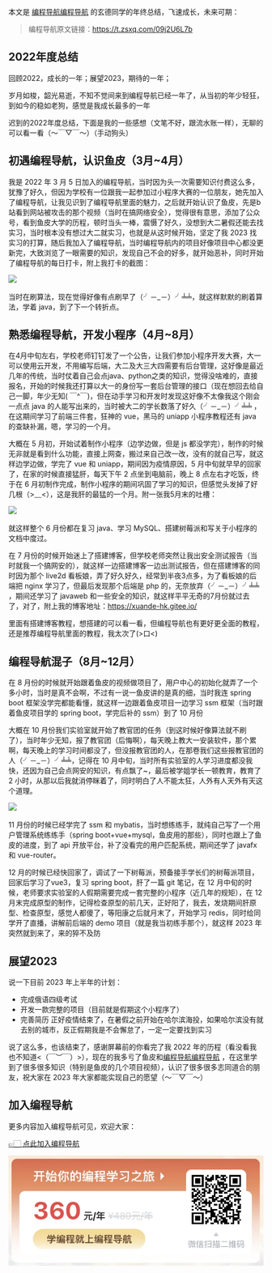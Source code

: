 本文是 [编程导航编程导航](https://mp.weixin.qq.com/s?__biz=MzI1NDczNTAwMA==&mid=2247524980&idx=2&sn=9ddcdb6c52aa096ed4c5ad0ced946a7d&chksm=e9c28583deb50c95f3c2665713a8bbc372c68332b3bfb846cf4b23af3f1cc07164832a291335&token=689599617&lang=zh_CN&scene=21#wechat_redirect) 的玄德同学的年终总结，飞速成长，未来可期：

> 编程导航原文链接：https://t.zsxq.com/09j2U6L7b

## 2022年度总结


回顾2022，成长的一年；展望2023，期待的一年；

岁月如梭，韶光易逝，不知不觉间来到编程导航已经一年了，从当初的年少轻狂，到如今的稳如老狗，感觉是我成长最多的一年

迟到的2022年度总结，下面是我的一些感想（文笔不好，跟流水账一样），无聊的可以看一看（～￣▽￣～）（手动狗头）


## 初遇编程导航，认识鱼皮（3月~4月）


我是 2022 年 3 月 5 日加入的编程导航，当时因为头一次需要知识付费这么多，犹豫了好久，但因为学校有一位跟我一起参加过小程序大赛的一位朋友，她先加入了编程导航，让我见识到了编程导航里面的魅力，之后就开始认识了鱼皮，先是b站看到网站被攻击的那个视频（当时在搞网络安全），觉得很有意思，添加了公众号，看到鱼皮大学的历程，顿时当头一棒，震慑了好久，没想到大二暑假还能去找实习，当时根本没有想过大二就实习，也就是从这时候开始，坚定了我 2023 找实习的打算，随后我加入了编程导航，当时编程导航内的项目好像项目中心都没更新完，大致浏览了一眼需要的知识，发现自己不会的好多，就开始恶补，同时开始了编程导航的每日打卡，附上我打卡的截图：


![](https://files.mdnice.com/user/31817/e1e499ab-7332-4bdd-8375-b010fafb3f7d.png)


当时在刷算法，现在觉得好像有点刷早了（╯－_－）╯╧╧，就这样默默的刷着算法，学着 java，到了下一个转折点。



## 熟悉编程导航，开发小程序（4月~8月）


在4月中旬左右，学校老师钉钉发了一个公告，让我们参加小程序开发大赛，大一可以使用云开发，不用编写后端，大二及大三大四需要有后台管理，这好像是最近几年的传统，当时仗着自己会点java、python之类的知识，觉得没啥难的，直接报名，开始的时候我还打算以大一的身份写一套后台管理的接口（现在想回去给自己一脚，年少无知( ￣^￣)，但在动手学习和开发时发现这好像不太像我这个刚会一点点 java 的人能写出来的，当时被大二的学长数落了好久（╯－_－）╯╧╧	，在这期间学习了前端三件套，狂神的 vue，黑马的 uniapp 小程序教程还有 java 的查缺补漏，嗯，学习的一个月。

大概在 5 月初，开始试着制作小程序（边学边做，但是 js 都没学完），制作的时候无非就是看到什么功能，直接上网查，搬过来自己改一改，没有的就自己写，就这样边学边做，学完了 vue 和 uniapp，期间因为疫情原因，5 月中旬就早早的回家了，在家的时候直接猛肝，每天下午 2 点坐到电脑前，晚上 8 点左右才吃饭，终于在 6 月初制作完成，制作小程序的期间巩固了学习的知识，但感觉头发掉了好几根（>﹏<），这是我肝的最猛的一个月。附一张我5月末的吐槽：

![](https://files.mdnice.com/user/31817/94c76089-b895-420e-995f-cbcca68c5d2b.png)



就这样整个 6 月份都在复习 java、学习 MySQL、搭建树莓派和写关于小程序的文档中度过。

在 7 月份的时候开始迷上了搭建博客，但学校老师突然让我出安全测试报告（当时就我一个搞网安的），就这样一边搭建博客一边出测试报告，但在搭建博客的同时因为那个 live2d 看板娘，弄了好久好久，经常到半夜3点多，为了看板娘的后端把 nginx 学习了，但最后发现那个后端是 php 的，无奈放弃（╯－_－）╯╧╧	，期间还学习了 javaweb 和一些安全的知识，就这样平平无奇的7月份就过去了，对了，附上我的博客地址：https://xuande-hk.gitee.io/


里面有搭建博客教程，想搭建的可以看一看，但编程导航也有更好更全面的教程，还是推荐编程导航里面的教程，我太次了(>口<)


## 编程导航混子（8月~12月）


在 8 月份的时候就开始跟着鱼皮的视频做项目了，用户中心的初始化就弄了一个多小时，当时是真不会啊，不过有一说一鱼皮讲的是真的细，当时我连 spring boot 框架没学完都能看懂，就这样一边跟着鱼皮项目一边学习 ssm 框架（当时跟着鱼皮项目学的 spring boot，学完后补的 ssm）到了 10 月份

大概在 10 月份我们实验室就开始了教官团的任务（到这时候好像算法就不刷了），当时年少无知，报了教官团（后悔啊），每天晚上教大一安装软件，那个累啊，每天晚上的学习时间都没了，但没报教官团的人，在那卷我们这些报教官团的人（╯－_－）╯╧╧，记得在 10 月中旬，当时所有实验室的人学习进度都没我快，还因为自己会点网安的知识，有点飘了~，最后被学姐学长一顿教育，教育了 2 小时，从那以后我就消停眯着了，同时明白了人不能太狂，人外有人天外有天这个道理。


![](https://files.mdnice.com/user/31817/a2a2c16b-0611-4742-bfd6-abdd10c08d7e.png)


11 月份的时候已经学完了 ssm 和 mybatis，当时想练练手，就纯自己写了一个用户管理系统练练手（spring boot+vue+mysql，鱼皮用的那些），同时也跟上了鱼皮的进度，到了 api 开放平台，补了没看完的用户匹配系统，期间还学了 javafx 和 vue-router。

12 月的时候已经快回家了，调试了一下树莓派，预备接手学长们的树莓派项目，回家后学习了vue3，复习 spring boot，肝了一篇 git 笔记，在 12 月中旬的时候，老师要求实验室的人假期需要完成一套完整的小程序（近几年的规矩），在 12 月末完成原型的制作，记得检查原型的前几天，正好阳了，我去，发烧期间肝原型、检查原型，感觉人都傻了，等阳康之后就月末了，开始学习 redis，同时给同学开了直播，讲解前后端的 demo 项目（就是我当初练手那个），就这样 2023 年突然就到来了，来的猝不及防





## 展望2023


说一下目前 2023 年上半年的计划：

- 完成俄语四级考试
- 开发一款完整的项目（目前就是假期这个小程序了）
- 完善简历
正好疫情结束了，在暑假之前开始在哈尔滨海投，如果哈尔滨没有就去别的城市，反正假期我是不会懈怠了，一定一定要找到实习



说了这么多，也该结束了，感谢屏幕前的你看完了我 2022 年的历程（看没看我也不知道<（￣︶￣）>），现在的我多亏了鱼皮和[编程导航编程导航](https://mp.weixin.qq.com/s?__biz=MzI1NDczNTAwMA==&mid=2247524980&idx=2&sn=9ddcdb6c52aa096ed4c5ad0ced946a7d&chksm=e9c28583deb50c95f3c2665713a8bbc372c68332b3bfb846cf4b23af3f1cc07164832a291335&token=689599617&lang=zh_CN&scene=21#wechat_redirect) ，在这里学到了很多很多知识（特别是鱼皮的几个项目视频），认识了很多很多志同道合的朋友，祝大家在 2023 年大家都能实现自己的愿望（～￣▽￣～）

## 加入编程导航

更多内容加入编程导航可见，欢迎大家：

[👉🏻 点此加入编程导航](https://yuyuanweb.feishu.cn/wiki/SDtMwjR1DituVpkz5MLc3fZLnzb)

![微信扫码领券加入](../../../image/join_us.png)
